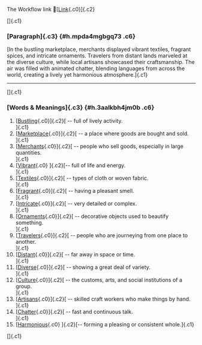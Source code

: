 The Workflow link
👏[[Link](https://www.google.com/url?q=http://www.google.com&sa=D&source=editors&ust=1760863107324055&usg=AOvVaw1Bb5mT6TIz_SupkD_S9CUY){.c0}]{.c2}

[]{.c1}

### [Paragraph]{.c3} {#h.mpda4mgbgq73 .c6}

[In the bustling marketplace, merchants displayed vibrant textiles,
fragrant spices, and intricate ornaments. Travelers from distant lands
marveled at the diverse culture, while local artisans showcased their
craftsmanship. The air was filled with animated chatter, blending
languages from across the world, creating a lively yet harmonious
atmosphere.]{.c1}

------------------------------------------------------------------------

[]{.c1}

### [Words & Meanings]{.c3} {#h.3aalkbh4jm0b .c6}

1.  [[Bustling](https://www.google.com/url?q=http://www.google.com&sa=D&source=editors&ust=1760863107325141&usg=AOvVaw293Hi4M2sifPcL2XceiXH6){.c0}]{.c2}[ --
    full of lively activity.\
    ]{.c1}
2.  [[Marketplace](https://www.google.com/url?q=http://www.google.com&sa=D&source=editors&ust=1760863107325336&usg=AOvVaw2H6te1XYkH74PztleH-MNi){.c0}]{.c2}[ --
    a place where goods are bought and sold.\
    ]{.c1}
3.  [[Merchants](https://www.google.com/url?q=http://www.google.com&sa=D&source=editors&ust=1760863107325524&usg=AOvVaw1tNs0-H5OOi5GanNvzdI-a){.c0}]{.c2}[ --
    people who sell goods, especially in large quantities.\
    ]{.c1}
4.  [[Vibrant](https://www.google.com/url?q=http://www.google.com&sa=D&source=editors&ust=1760863107325733&usg=AOvVaw2yhqQ8n54VKUusu_XapLLO){.c0}
    ]{.c2}[-- full of life and energy.\
    ]{.c1}
5.  [[Textiles](https://www.google.com/url?q=http://www.google.com&sa=D&source=editors&ust=1760863107325890&usg=AOvVaw1eiA_ldKrsbMgcpfjzo5nW){.c0}]{.c2}[ --
    types of cloth or woven fabric.\
    ]{.c1}
6.  [[Fragrant](https://www.google.com/url?q=http://www.google.com&sa=D&source=editors&ust=1760863107326065&usg=AOvVaw0rgI80TXq_DhaU_MBOuTrP){.c0}]{.c2}[ --
    having a pleasant smell.\
    ]{.c1}
7.  [[Intricate](https://www.google.com/url?q=http://www.google.com&sa=D&source=editors&ust=1760863107326228&usg=AOvVaw0Zc3-jxs87xvH_a3Umjrdp){.c0}]{.c2}[ --
    very detailed or complex.\
    ]{.c1}
8.  [[Ornaments](https://www.google.com/url?q=http://www.google.com&sa=D&source=editors&ust=1760863107326392&usg=AOvVaw1RFgLzz66dBCat0Y9ysNaV){.c0}]{.c2}[ --
    decorative objects used to beautify something.\
    ]{.c1}
9.  [[Travelers](https://www.google.com/url?q=http://www.google.com&sa=D&source=editors&ust=1760863107326588&usg=AOvVaw0-W-weBsJgTmhWWJGV8m97){.c0}]{.c2}[ --
    people who are journeying from one place to another.\
    ]{.c1}
10. [[Distant](https://www.google.com/url?q=http://www.google.com&sa=D&source=editors&ust=1760863107326791&usg=AOvVaw0Ho1UrhUcknbSdK5yR7bM_){.c0}]{.c2}[ --
    far away in space or time.\
    ]{.c1}
11. [[Diverse](https://www.google.com/url?q=http://www.google.com&sa=D&source=editors&ust=1760863107326956&usg=AOvVaw3yM1UapVr5XAQ58wi5rM9T){.c0}]{.c2}[ --
    showing a great deal of variety.\
    ]{.c1}
12. [[Culture](https://www.google.com/url?q=http://www.google.com&sa=D&source=editors&ust=1760863107327147&usg=AOvVaw1VZ3d7PH5kJZx-RZwAu8Ng){.c0}]{.c2}[ --
    the customs, arts, and social institutions of a group.\
    ]{.c1}
13. [[Artisans](https://www.google.com/url?q=http://www.google.com&sa=D&source=editors&ust=1760863107327376&usg=AOvVaw1HNpMryoHuWvgy0LDlVG0Z){.c0}]{.c2}[ --
    skilled craft workers who make things by hand.\
    ]{.c1}
14. [[Chatter](https://www.google.com/url?q=http://www.google.com&sa=D&source=editors&ust=1760863107327579&usg=AOvVaw0CCj0ZDEOuLdn9nH3yzdVh){.c0}]{.c2}[ --
    fast and continuous talk.\
    ]{.c1}
15. [[Harmonious](https://www.google.com/url?q=http://www.google.com&sa=D&source=editors&ust=1760863107327751&usg=AOvVaw1-Sdy3a3M6nhnp_hArDO9_){.c0}
    ]{.c2}[-- forming a pleasing or consistent whole.]{.c1}

[]{.c1}
